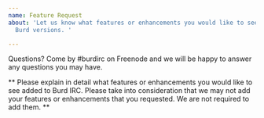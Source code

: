 ```yaml
---
name: Feature Request
about: 'Let us know what features or enhancements you would like to see in future
  Burd versions. '

---
```


Questions? Come by #burdirc on Freenode and we will be happy to answer any questions you may have.

** Please explain in detail what features or enhancements you would like to see added to Burd IRC. Please take into consideration that we may not add your features or enhancements that you requested. We are not required to add them. **
